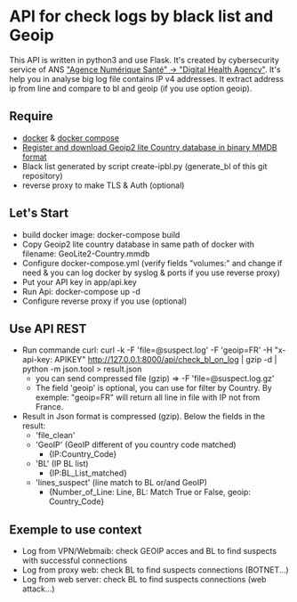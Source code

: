# API for check logs by black list and Geoip

This API is written in python3 and use Flask. It's created by cybersecurity service of ANS ["Agence Numérique Santé" -> "Digital Health Agency"](https://cyberveille-sante.gouv.fr/). It's help you in analyse big log file contains IP v4 addresses.  It extract address ip from line and compare to bl and geoip (if you use option geoip).

## Require
  - [docker](https://docs.docker.com/install/) & [docker compose](https://docs.docker.com/compose/)
  - [Register and download Geoip2 lite Country database in binary MMDB format](https://dev.maxmind.com/geoip/geoip2/geolite2/#Database)
  - Black list generated by script create-ipbl.py (generate_bl of this git repository)
  - reverse proxy to make TLS & Auth (optional)
  
## Let's Start
  - build docker image: docker-compose build
  - Copy Geoip2 lite country database in same path of docker with filename: GeoLite2-Country.mmdb
  - Configure docker-compose.yml (verify fields "volumes:" and change if need & you can log docker by syslog & ports if you use reverse proxy)
  - Put your API key in app/api.key
  - Run Api: docker-compose up -d
  - Configure reverse proxy if you use (optional)

## Use API REST
  - Run commande curl: curl -k  -F 'file=@suspect.log' -F 'geoip=FR' -H "x-api-key: APIKEY" http://127.0.0.1:8000/api/check_bl_on_log | gzip -d | python -m json.tool > result.json
    - you can send compressed file (gzip) => -F 'file=@suspect.log.gz'
    - The field 'geoip' is optional, you can use for filter by Country. By exemple: "geoip=FR" will return all line in file with IP not from France.
  - Result in Json format is compressed (gzip). Below the fields in the result:
    - 'file_clean'
    - 'GeoIP' (GeoIP different of you country code matched)
      - {IP:Country_Code}
    - 'BL' (IP BL list)
      - {IP:BL_List_matched}
    - 'lines_suspect' (line match to BL or/and GeoIP)
      - {Number_of_Line: Line, BL: Match True or False, geoip: Country_Code}
    
## Exemple to use context
  - Log from VPN/Webmaib: check GEOIP acces and BL to find suspects with successful connections
  - Log from proxy web: check BL to find suspects connections (BOTNET...)
  - Log from web server: check BL to find suspects connections (web attack...)

